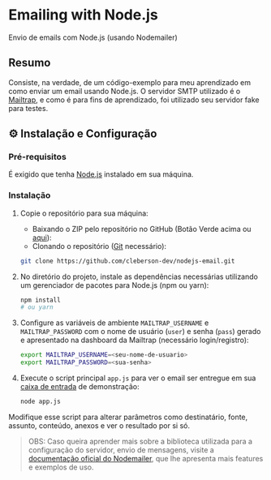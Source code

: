 # Emailing with Node.js

Envio de emails com Node.js (usando Nodemailer)



## Resumo

Consiste, na verdade, de um código-exemplo para meu aprendizado em como enviar um email usando Node.js. O servidor SMTP utilizado é o [Mailtrap](https://mailtrap.io/), e como é para fins de aprendizado, foi utilizado seu servidor fake para testes.



## :gear: Instalação e Configuração

### Pré-requisitos

É exigido que tenha [Node.js](https://nodejs.org/) instalado em sua máquina.

### Instalação

1. Copie o repositório para sua máquina:
   - Baixando o ZIP pelo repositório no GitHub (Botão Verde acima ou [aqui](https://github.com/cleberson-dev/nodejs-email)):
   - Clonando o repositório ([Git](https://git-scm.com/downloads) necessário):

    ```bash
   git clone https://github.com/cleberson-dev/nodejs-email.git
    ```

1. No diretório do projeto, instale as dependências necessárias utilizando um gerenciador de pacotes para Node.js (npm ou yarn):

   ```bash
   npm install
   # ou yarn
   ```

3. Configure as variáveis de ambiente `MAILTRAP_USERNAME` e `MAILTRAP_PASSWORD` com o nome de usuário (`user`) e senha (`pass`) gerado e apresentado na dashboard da Mailtrap (necessário login/registro):

   ```bash
   export MAILTRAP_USERNAME=<seu-nome-de-usuario>
   export MAILTRAP_PASSWORD=<sua-senha> 
   ```

4. Execute o script principal `app.js` para ver o email ser entregue em sua [caixa de entrada](https://mailtrap.io/inboxes/) de demonstração:

   ```bash
   node app.js 
   ```

Modifique esse script para alterar parâmetros como destinatário, fonte, assunto, conteúdo, anexos e ver o resultado por si só.

> OBS: Caso queira aprender mais sobre a biblioteca utilizada para a configuração do servidor, envio de mensagens, visite a [documentação oficial do Nodemailer](https://github.com/nodemailer/nodemailer), que lhe apresenta mais features e exemplos de uso.

